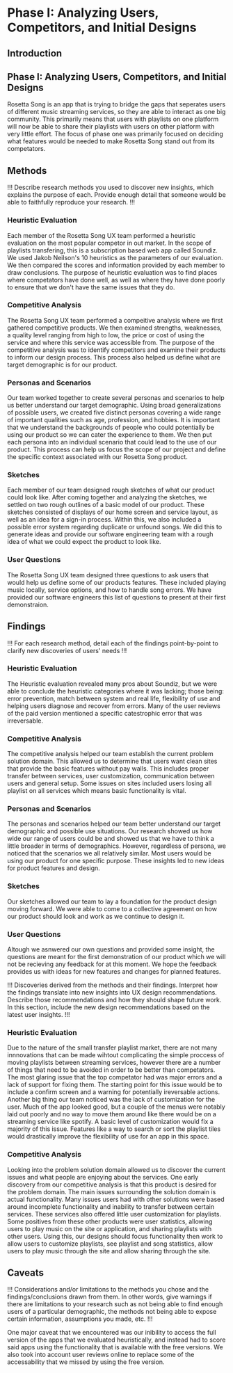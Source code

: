 # Phase I: Analyzing Users, Competitors, and Initial Designs

## Introduction
## Phase I: Analyzing Users, Competitors, and Initial Designs
Rosetta Song is an app that is trying to bridge the gaps that seperates users of different music streaming services, so they are able to interact as one big community.  This primarily means that users with playlists on one platform will now be able to share their playlists with users on other platform with very little effort.  The focus of phase one was primarily focused on deciding what features would be needed to make Rosetta Song stand out from its competators.

## Methods

!!! Describe research methods you used to discover new insights, which explains the purpose of each. Provide enough detail that someone would be able to faithfully reproduce your research. !!!

### Heuristic Evaluation
Each member of the Rosetta Song UX team performed a heuristic evaluation on the most popular competor in out market. In the scope of playlists transfering, this is a subscription based web app called Soundiz.  We used Jakob Neilson's 10 heuristics as the parameters of our evaluation. We then compared the scores and information provided by each member to draw conclusions. The purpose of heuristic evaluation was to find places where competators have done well, as well as where they have done poorly to ensure that we don't have the same issues that they do.

### Competitive Analysis
The Rosetta Song UX team performed a compeitive analysis where we first gathered competitive products. We then examined strengths, weaknesses, a quality level ranging from high to low, the price or cost of using the service and where this service was accessible from. The purpose of the competitive analysis was to identify competitors and examine their products to inform our design process. This process also helped us define what are target demographic is for our product.

### Personas and Scenarios
Our team worked together to create several personas and scenarios to help us better understand our target demographic. Using broad generalizations of possible users, we created five distinct personas covering a wide range of important qualities such as age, profession, and hobbies. It is important that we understand the backgrounds of people who could potentially be using our product so we can cater the experience to them. We then put each persona into an individual scenario that could lead to the use of our product. This process can help us focus the scope of our project and define the specific context associated with our Rosetta Song product.

### Sketches
Each member of our team designed rough sketches of what our product could look like. After coming together and analyzing the sketches, we settled on two rough outlines of a basic model of our product. These sketches consisted of displays of our home screen and service layout, as well as an idea for a sign-in process. Within this, we also included a possible error system regarding duplicate or unfound songs. We did this to generate ideas and provide our software engineering team with a rough idea of what we could expect the product to look like.

### User Questions
The Rosetta Song UX team designed three questions to ask users that would help us define some of our products features. These included playing music locally, service options, and how to handle song errors. We have provided our software engineers this list of questions to present at their first demonstraion.

## Findings

!!! For each research method, detail each of the findings point-by-point to clarify new discoveries of users' needs !!!

### Heuristic Evaluation
The Heuristic evaluation revealed many pros about Soundiz, but we were able to conclude the heuristic categories where it was lacking; those being: error prevention, match between system and real life, flexibility of use and helping users diagnose and recover from errors. Many of the user reviews of the paid version mentioned a specific catestrophic error that was irreversable.

### Competitive Analysis
The competitive analysis helped our team establish the current problem solution domain. This allowed us to determine that users want clean sites that provide the basic features without pay walls. This includes proper transfer between services, user customization, communication between users and general setup. Some issues on sites included users losing all playlist on all services which means basic functionality is vital.

### Personas and Scenarios
The personas and scenarios helped our team better understand our target demographic and possible use situations. Our research showed us how wide our range of users could be and showed us that we have to think a little broader in terms of demographics. However, regardless of persona, we noticed that the scenarios we all relatively similar. Most users would be using our product for one specific purpose. These insights led to new ideas for product features and design.

### Sketches
Our sketches allowed our team to lay a foundation for the product design moving forward. We were able to come to a collective agreement on how our product should look and work as we continue to design it.

### User Questions
Altough we asnwered our own questions and provided some insight, the questions are meant for the first demonstration of our product which we will not be recieving any feedback for at this moment. We hope the feedback provides us with ideas for new features and changes for planned features.

!!! Discoveries derived from the methods and their findings. Interpret how the findings translate into new insights into UX design recommendations. Describe those recommendations and how they should shape future work. In this section, include the new design recommendations based on the latest user insights. !!!

### Heuristic Evaluation
Due to the nature of the small transfer playlist market, there are not many innnovations that can be made wihtout complicating the simple proccess of moving playlists between streaming services, however there are a number of things that need to be avoided in order to be better than competators. The most glaring issue that the top competator had was major errors and a lack of support for fixing them. The starting point for this issue would be to include a confirm screen and a warning for potentially ireversable actions. Another big thing our team noticed was the lack of customization for the user. Much of the app looked good, but a couple of the menus were notably laid out poorly and no way to move them around like there would be on a streaming service like spotify. A basic level of customization would fix a majority of this issue. Features like a way to search or sort the playlist tiles would drastically improve the flexibility of use for an app in this space.


### Competitive Analysis
Looking into the problem solution domain allowed us to discover the current issues and what people are enjoying about the services. One early discovery from our competitive analysis is that this product is desired for the problem domain. The main issues surrounding the solution domain is actual functionality. Many issues users had with other solutions were based around incomplete functionality and inability to transfer between certain services. These services also offered little user customization for playlists. Some positives from these other products were user statistics, allowing users to play music on the site or application, and sharing playlists with other users. Using this, our designs should focus functionality then work to allow users to customize playlists, see playlist and song statistics, allow users to play music through the site and allow sharing through the site. 

## Caveats

!!! Considerations and/or limitations to the methods you chose and the findings/conclusions drawn from them. In other words, give warnings if there are limitations to your research such as not being able to find enough users of a particular demographic, the methods not being able to expose certain information, assumptions you made, etc. !!!

One major caveat that we encountered was our inibility to access the full version of the apps that we evaluated heuristically, and instead had to score said apps using the functionality that is available with the free versions.  We also took into account user reviews online to replace some of the accessability that we missed by using the free version.
